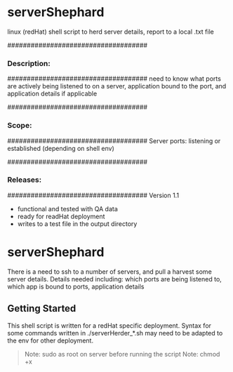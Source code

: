 # serverShephard
linux (redHat) shell script to herd server details, report to a local .txt file


####################################
### Description:
####################################
  need to know what ports are actively being listened to on a server, application bound to the port, and application details if applicable


####################################
### Scope:
####################################
Server ports:
  listening or established (depending on shell env)

####################################
### Releases:
####################################
Version 1.1
  - functional and tested with QA data
  - ready for readHat deployment
  - writes to a test file in the output directory

# serverShephard

There is a need to ssh to a number of servers, and pull a harvest some server details.
Details needed including: which ports are being listened to, which app is bound to ports, application details

## Getting Started

This shell script is written for a redHat specific deployment. Syntax for some commands written in ./serverHerder_*.sh may need to be adapted to the env for other deployment.
>Note: sudo as root on server before running the script
>Note: chmod +x <script>.sh will need to be run prior to each run to allow execute from shell permissions on the sh file deployed

### Prerequisites

No dependencies or libraries. See getting started for modifications required for other deployments

## Deployment

Copy the shell script to the server running some deployment.

## Releases
### Version 1.1
  - functional and tested with QA data
  - ready for readHat deployment
  - writes to a test file in the output directory
